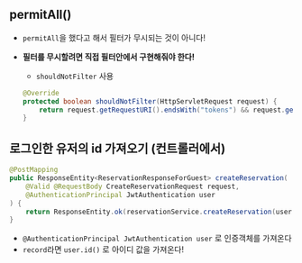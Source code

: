 ## permitAll()

- `permitAll`을 했다고 해서 필터가 무시되는 것이 아니다!

- **필터를 무시할려면 직접 필터안에서 구현해줘야 한다!**

	- `shouldNotFilter` 사용

	```java
	@Override
	protected boolean shouldNotFilter(HttpServletRequest request) {
	    return request.getRequestURI().endsWith("tokens") && request.getMethod().equalsIgnoreCase("POST");
	}
	```



## 로그인한 유저의 id 가져오기 (컨트롤러에서)

```java
@PostMapping
public ResponseEntity<ReservationResponseForGuest> createReservation(
    @Valid @RequestBody CreateReservationRequest request,
    @AuthenticationPrincipal JwtAuthentication user
) {
    return ResponseEntity.ok(reservationService.createReservation(user.id(), request));
}
```

- `@AuthenticationPrincipal JwtAuthentication user` 로 인증객체를 가져온다
- `record`라면 `user.id()` 로 아이디 값을 가져온다!